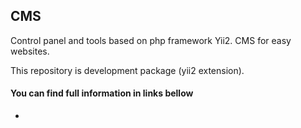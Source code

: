 ## CMS ##

Control panel and tools based on php framework Yii2. CMS for easy websites.

This repository is development package (yii2 extension).

#### You can find full information in links bellow ####
* 
